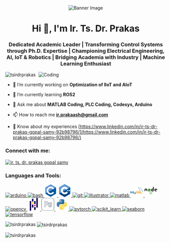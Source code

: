 <p align="center">
  <img src="https://www.realtimenetworks.com/hs-fs/hubfs/Blog223-Inside_Banner_900x300_1.jpg?width=1350&height=710&name=Blog223-Inside_Banner_900x300_1.jpg" alt="Banner Image" width="900" height="300">
</p>
<h1 align="center">Hi 👋, I'm Ir. Ts. Dr. Prakas</h1>
<h3 align="center">Dedicated Academic Leader | Transforming Control Systems through Ph.D. Expertise | Championing Electrical Engineering, AI, IoT & Robotics | Bridging Academia with Industry | Machine Learning Enthusiast</h3>
<img align="right" alt="Coding" width="400" src="https://cdn.prod.website-files.com/65f854814fd223fc3678ea53/65f854814fd223fc3678f08b_What-are-the-leading-Industrial-Automation-Job-types-Part-1-of-2.png">


<p align="left"> <img src="https://komarev.com/ghpvc/?username=tsirdrprakas&label=Profile%20views&color=0e75b6&style=flat" alt="tsirdrprakas" /> </p>

- 🔭 I’m currently working on **Optimization of IIoT and AIoT**

- 🌱 I’m currently learning **ROS2**

- 💬 Ask me about **MATLAB Coding, PLC Coding, Codesys, Arduino**

- 📫 How to reach me **ir.prakaash@gmail.com**

- 📄 Know about my experiences [https://www.linkedin.com/in/ir-ts-dr-prakas-gopal-samy-92b98796/](https://www.linkedin.com/in/ir-ts-dr-prakas-gopal-samy-92b98796/)

<h3 align="left">Connect with me:</h3>
<p align="left">
<a href="https://linkedin.com/in/ir. ts. dr. prakas gopal samy" target="blank"><img align="center" src="https://raw.githubusercontent.com/rahuldkjain/github-profile-readme-generator/master/src/images/icons/Social/linked-in-alt.svg" alt="ir. ts. dr. prakas gopal samy" height="30" width="40" /></a>
</p>

<h3 align="left">Languages and Tools:</h3>
<p align="left"> <a href="https://www.arduino.cc/" target="_blank" rel="noreferrer"> <img src="https://cdn.worldvectorlogo.com/logos/arduino-1.svg" alt="arduino" width="40" height="40"/> </a> <a href="https://www.gnu.org/software/bash/" target="_blank" rel="noreferrer"> <img src="https://www.vectorlogo.zone/logos/gnu_bash/gnu_bash-icon.svg" alt="bash" width="40" height="40"/> </a> <a href="https://www.cprogramming.com/" target="_blank" rel="noreferrer"> <img src="https://raw.githubusercontent.com/devicons/devicon/master/icons/c/c-original.svg" alt="c" width="40" height="40"/> </a> <a href="https://www.w3schools.com/cpp/" target="_blank" rel="noreferrer"> <img src="https://raw.githubusercontent.com/devicons/devicon/master/icons/cplusplus/cplusplus-original.svg" alt="cplusplus" width="40" height="40"/> </a> <a href="https://git-scm.com/" target="_blank" rel="noreferrer"> <img src="https://www.vectorlogo.zone/logos/git-scm/git-scm-icon.svg" alt="git" width="40" height="40"/> </a> <a href="https://www.adobe.com/in/products/illustrator.html" target="_blank" rel="noreferrer"> <img src="https://www.vectorlogo.zone/logos/adobe_illustrator/adobe_illustrator-icon.svg" alt="illustrator" width="40" height="40"/> </a> <a href="https://www.mathworks.com/" target="_blank" rel="noreferrer"> <img src="https://upload.wikimedia.org/wikipedia/commons/2/21/Matlab_Logo.png" alt="matlab" width="40" height="40"/> </a> <a href="https://www.mysql.com/" target="_blank" rel="noreferrer"> <img src="https://raw.githubusercontent.com/devicons/devicon/master/icons/mysql/mysql-original-wordmark.svg" alt="mysql" width="40" height="40"/> </a> <a href="https://nodejs.org" target="_blank" rel="noreferrer"> <img src="https://raw.githubusercontent.com/devicons/devicon/master/icons/nodejs/nodejs-original-wordmark.svg" alt="nodejs" width="40" height="40"/> </a> <a href="https://opencv.org/" target="_blank" rel="noreferrer"> <img src="https://www.vectorlogo.zone/logos/opencv/opencv-icon.svg" alt="opencv" width="40" height="40"/> </a> <a href="https://pandas.pydata.org/" target="_blank" rel="noreferrer"> <img src="https://raw.githubusercontent.com/devicons/devicon/2ae2a900d2f041da66e950e4d48052658d850630/icons/pandas/pandas-original.svg" alt="pandas" width="40" height="40"/> </a> <a href="https://www.photoshop.com/en" target="_blank" rel="noreferrer"> <img src="https://raw.githubusercontent.com/devicons/devicon/master/icons/photoshop/photoshop-line.svg" alt="photoshop" width="40" height="40"/> </a> <a href="https://www.python.org" target="_blank" rel="noreferrer"> <img src="https://raw.githubusercontent.com/devicons/devicon/master/icons/python/python-original.svg" alt="python" width="40" height="40"/> </a> <a href="https://pytorch.org/" target="_blank" rel="noreferrer"> <img src="https://www.vectorlogo.zone/logos/pytorch/pytorch-icon.svg" alt="pytorch" width="40" height="40"/> </a> <a href="https://scikit-learn.org/" target="_blank" rel="noreferrer"> <img src="https://upload.wikimedia.org/wikipedia/commons/0/05/Scikit_learn_logo_small.svg" alt="scikit_learn" width="40" height="40"/> </a> <a href="https://seaborn.pydata.org/" target="_blank" rel="noreferrer"> <img src="https://seaborn.pydata.org/_images/logo-mark-lightbg.svg" alt="seaborn" width="40" height="40"/> </a> <a href="https://www.tensorflow.org" target="_blank" rel="noreferrer"> <img src="https://www.vectorlogo.zone/logos/tensorflow/tensorflow-icon.svg" alt="tensorflow" width="40" height="40"/> </a> </p>

<p><img align="left" src="https://github-readme-stats.vercel.app/api/top-langs?username=tsirdrprakas&show_icons=true&locale=en&layout=compact" alt="tsirdrprakas" /></p>

<p>&nbsp;<img align="center" src="https://github-readme-stats.vercel.app/api?username=tsirdrprakas&show_icons=true&locale=en" alt="tsirdrprakas" /></p>

<p><img align="center" src="https://github-readme-streak-stats.herokuapp.com/?user=tsirdrprakas&" alt="tsirdrprakas" /></p>
